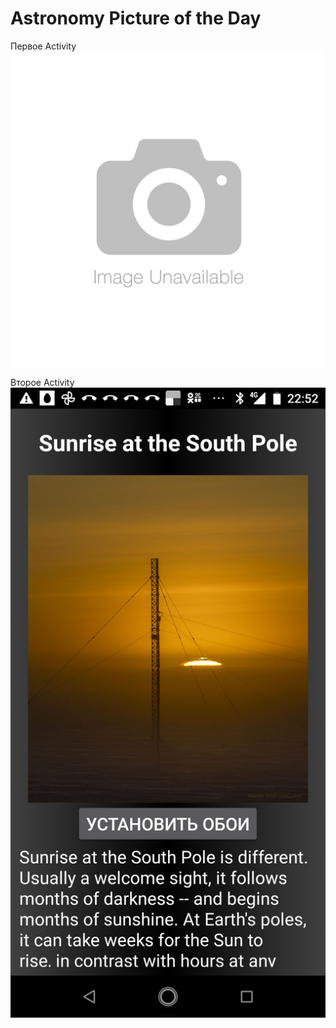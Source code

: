 # Astronomy Picture of the Day
Первое Activity<br/>
![alttext](https://github.com/Kirill1995-x/APOD/blob/master/app/src/main/res/drawable-mdpi/nophoto.png?raw=true)

Второе Activity<br/>
![alttext](https://github.com/Kirill1995-x/APOD/blob/master/app/src/main/res/screenshots/APOD_2.png?raw=true)


